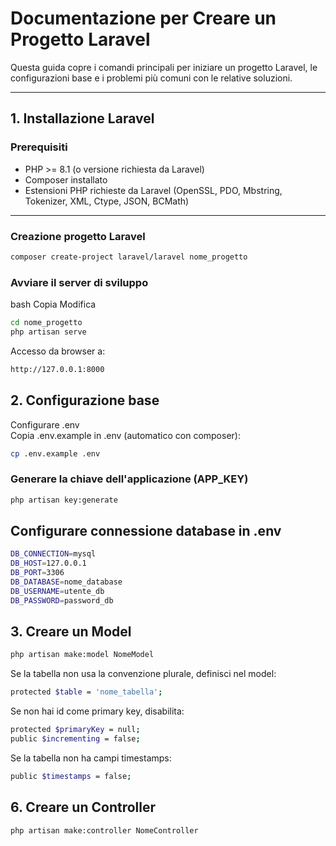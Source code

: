 # Documentazione per Creare un Progetto Laravel

Questa guida copre i comandi principali per iniziare un progetto Laravel, le configurazioni base e i problemi più comuni con le relative soluzioni.

---

## 1. Installazione Laravel

### Prerequisiti
- PHP >= 8.1 (o versione richiesta da Laravel)
- Composer installato
- Estensioni PHP richieste da Laravel (OpenSSL, PDO, Mbstring, Tokenizer, XML, Ctype, JSON, BCMath)

---

### Creazione progetto Laravel

```bash
composer create-project laravel/laravel nome_progetto
```
### Avviare il server di sviluppo
bash
Copia
Modifica

```bash
cd nome_progetto
php artisan serve
```
Accesso da browser a:

```bash
http://127.0.0.1:8000
```
## 2. Configurazione base
Configurare .env  
Copia .env.example in .env (automatico con composer):
```bash
cp .env.example .env
```
### Generare la chiave dell'applicazione (APP_KEY)
```bash
php artisan key:generate
```
## Configurare connessione database in .env
```bash
DB_CONNECTION=mysql
DB_HOST=127.0.0.1
DB_PORT=3306
DB_DATABASE=nome_database
DB_USERNAME=utente_db
DB_PASSWORD=password_db
```
## 3. Creare un Model
```bash
php artisan make:model NomeModel
```
Se la tabella non usa la convenzione plurale, definisci nel model:
```bash
protected $table = 'nome_tabella';
```
Se non hai id come primary key, disabilita:
```bash
protected $primaryKey = null;
public $incrementing = false;
```
Se la tabella non ha campi timestamps:
```bash
public $timestamps = false;
```
## 6. Creare un Controller
```bash
php artisan make:controller NomeController
```
